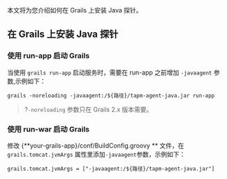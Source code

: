 本文将为您介绍如何在 Grails 上安装 Java 探针。

## 在 Grails 上安装 Java 探针

### 使用 run-app 启动 Grails

当使用 `grails run-app` 启动服务时，需要在 run-app 之前增加 `-javaagent` 参数,示例如下：

```shell
grails -noreloading -javaagent:/${路径}/tapm-agent-java.jar run-app
```

> ?`-noreloading` 参数只在 Grails 2.x 版本需要。

### 使用 run-war 启动 Grails

修改 {**your-grails-app}/conf/BuildConfig.groovy ** 文件，在 `grails.tomcat.jvmArgs` 属性里添加`-javaagent`参数，示例如下：

```properties
grails.tomcat.jvmArgs = ["-javaagent:/${路径}/tapm-agent-java.jar"]
```

### 